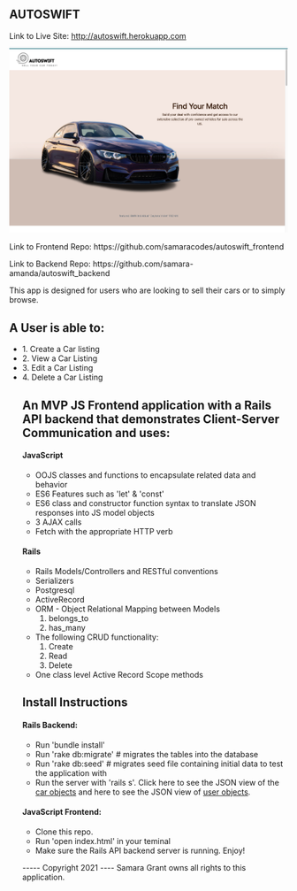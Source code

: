 AUTOSWIFT 
----------------------------------------
Link to Live Site: http://autoswift.herokuapp.com

![App Image](landing-page.png "Title")
<p>Link to Frontend Repo: https://github.com/samaracodes/autoswift_frontend
<br>
<p>Link to Backend Repo: https://github.com/samara-amanda/autoswift_backend


<p>This app is designed for users who are looking to sell their cars or to simply browse.

<h2>A User is able to:</h2>
<ul>
<li>1. Create a Car listing
<li>2. View a Car Listing
<li>3. Edit a Car Listing
<li>4. Delete a Car Listing


<h2>An MVP JS Frontend application with a Rails API backend that demonstrates Client-Server Communication and uses:</h2>
<h4>JavaScript</h4>
<ul>
    <li> OOJS classes and functions to encapsulate related data and behavior
    <li> ES6 Features such as 'let' & 'const'
    <li> ES6 class and constructor function syntax to translate JSON responses into JS model objects
    <li> 3 AJAX calls
    <li> Fetch with the appropriate HTTP verb
</ul>
<h4>Rails</h4>
<ul>
    <li> Rails Models/Controllers and RESTful conventions 
    <li> Serializers
    <li> Postgresql
    <li> ActiveRecord
    <li> ORM - Object Relational Mapping between Models
        <ol> 
            <li>belongs_to
            <li>has_many
        </ol>
    <li> The following CRUD functionality:
        <ol>
            <li>Create
            <li>Read
            <li>Delete
        </ol>
    <li> One class level Active Record Scope methods
</ul>

<h2>Install Instructions</h2>
<h4>Rails Backend:</h4>
<ul>
    <li> Run 'bundle install'
    <li> Run 'rake db:migrate' # migrates the tables into the database
    <li> Run 'rake db:seed'    # migrates seed file containing initial data to test the application with
    <li> Run the server with 'rails s'. Click here to see the JSON view of the <a href="http://localhost:3000/api/v1/cars">car objects</a> and here to see the JSON view of <a href="http://localhost:3000/api/v1/users">user objects</a>.
</ul>

<h4>JavaScript Frontend: </h4>
<ul> 
    <li> Clone this repo</a>.
    <li> Run 'open index.html' in your teminal
    <li> Make sure the Rails API backend server is running. Enjoy!
</ul>

----- Copyright 2021 ----
Samara Grant owns all rights to this application.

